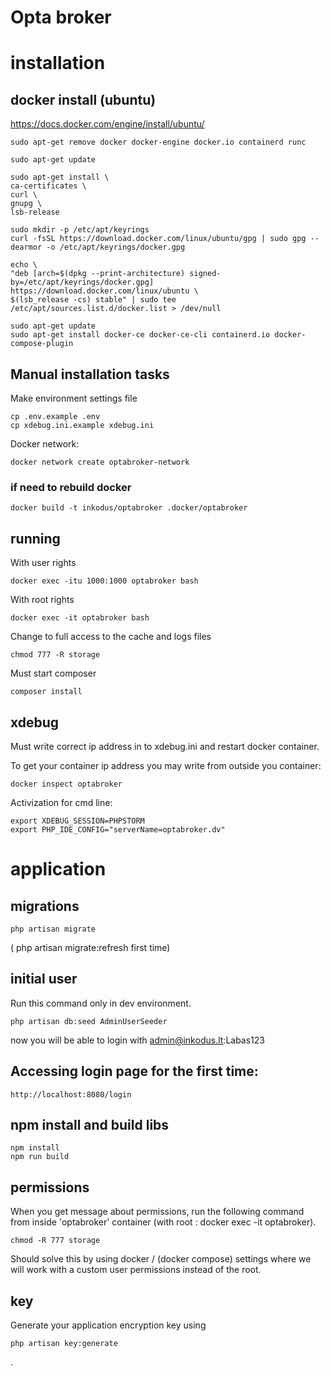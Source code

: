 # Opta broker

# installation

## docker install (ubuntu)

https://docs.docker.com/engine/install/ubuntu/

    sudo apt-get remove docker docker-engine docker.io containerd runc

    sudo apt-get update

    sudo apt-get install \
    ca-certificates \
    curl \
    gnupg \
    lsb-release
    
    sudo mkdir -p /etc/apt/keyrings
    curl -fsSL https://download.docker.com/linux/ubuntu/gpg | sudo gpg --dearmor -o /etc/apt/keyrings/docker.gpg

    echo \
    "deb [arch=$(dpkg --print-architecture) signed-by=/etc/apt/keyrings/docker.gpg] https://download.docker.com/linux/ubuntu \
    $(lsb_release -cs) stable" | sudo tee /etc/apt/sources.list.d/docker.list > /dev/null
    
    sudo apt-get update
    sudo apt-get install docker-ce docker-ce-cli containerd.io docker-compose-plugin

## Manual installation tasks 

Make environment settings file

    cp .env.example .env
    cp xdebug.ini.example xdebug.ini

Docker network:

    docker network create optabroker-network

### if need to rebuild docker

    docker build -t inkodus/optabroker .docker/optabroker

## running

With user rights

    docker exec -itu 1000:1000 optabroker bash

With root rights

    docker exec -it optabroker bash

Change to full access to the cache and logs files 

    chmod 777 -R storage

Must start composer
    
    composer install

## xdebug

Must write correct ip address in to xdebug.ini and restart docker container.

To get your container ip address you may write from outside you container:

    docker inspect optabroker

Activization for cmd line:

    export XDEBUG_SESSION=PHPSTORM
    export PHP_IDE_CONFIG="serverName=optabroker.dv"


# application

## migrations

    php artisan migrate

( php artisan migrate:refresh first time)

## initial user

Run this command only in dev environment.

    php artisan db:seed AdminUserSeeder

now you will be able to login with admin@inkodus.lt:Labas123

## Accessing login page for the first time:

    http://localhost:8080/login

## npm install and build libs

    npm install 
    npm run build

## permissions

When you get message about permissions, run the following command from inside 'optabroker' container (with root : docker exec -it optabroker). 

    chmod -R 777 storage 
    
Should solve this by using docker / (docker compose) settings where we will work with a custom user permissions instead of the root.

## key

Generate your application encryption key using 
    
    php artisan key:generate
.